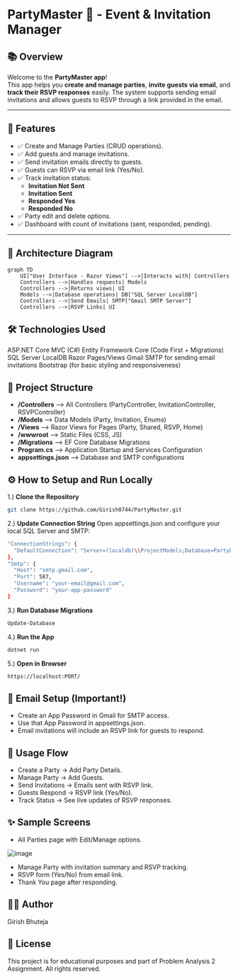 ﻿# PartyMaster 🎉 - Event & Invitation Manager

## 📚 Overview

Welcome to the **PartyMaster app**!  
This app helps you **create and manage parties**, **invite guests via email**, and **track their RSVP responses** easily. The system supports sending email invitations and allows guests to RSVP through a link provided in the email.

---

## 🚀 Features

- ✅ Create and Manage Parties (CRUD operations).
- ✅ Add guests and manage invitations.
- ✅ Send invitation emails directly to guests.
- ✅ Guests can RSVP via email link (Yes/No).
- ✅ Track invitation status:
  - **Invitation Not Sent**
  - **Invitation Sent**
  - **Responded Yes**
  - **Responded No**
- ✅ Party edit and delete options.
- ✅ Dashboard with count of invitations (sent, responded, pending).

---

## 📐 Architecture Diagram

```mermaid
graph TD
    UI["User Interface - Razor Views"] -->|Interacts with| Controllers
    Controllers -->|Handles requests| Models
    Controllers -->|Returns views| UI
    Models -->|Database operations| DB["SQL Server LocalDB"]
    Controllers -->|Send Emails| SMTP["Gmail SMTP Server"]
    Controllers -->|RSVP Links| UI

   ```


## 🛠️ Technologies Used
ASP.NET Core MVC (C#)
Entity Framework Core (Code First + Migrations)
SQL Server LocalDB
Razor Pages/Views
Gmail SMTP for sending email invitations
Bootstrap (for basic styling and responsiveness)


## 📂 Project Structure
- **/Controllers**        --> All Controllers (PartyController, InvitationController, RSVPController)
- **/Models**           --> Data Models (Party, Invitation, Enums)
- **/Views**              --> Razor Views for Pages (Party, Shared, RSVP, Home)
- **/wwwroot**           --> Static Files (CSS, JS)
- **/Migrations**         --> EF Core Database Migrations
- **Program.cs**          --> Application Startup and Services Configuration
- **appsettings.json**    --> Database and SMTP configurations


## ⚙️ How to Setup and Run Locally
1.)  **Clone the Repository**
```bash
git clone https://github.com/Girish0744/PartyMaster.git
```

2.) **Update Connection String**
Open appsettings.json and configure your local SQL Server and SMTP:
```bash
"ConnectionStrings": {
  "DefaultConnection": "Server=(localdb)\\ProjectModels;Database=PartyDBGBhuteja5688;Trusted_Connection=True;MultipleActiveResultSets=true"
},
"Smtp": {
  "Host": "smtp.gmail.com",
  "Port": 587,
  "Username": "your-email@gmail.com",
  "Password": "your-app-password"
}
```

3.) **Run Database Migrations**
```bash
Update-Database
```

4.) **Run the App**
```bash
dotnet run
```

5.) **Open in Browser**
```bash
https://localhost:PORT/
```

## 📧 Email Setup (Important!)
- Create an App Password in Gmail for SMTP access.
- Use that App Password in appsettings.json.
- Email invitations will include an RSVP link for guests to respond.

## 🎉 Usage Flow
- Create a Party → Add Party Details.
- Manage Party → Add Guests.
- Send Invitations → Emails sent with RSVP link.
- Guests Respond → RSVP link (Yes/No).
- Track Status → See live updates of RSVP responses.

## ✨ Sample Screens
- All Parties page with Edit/Manage options.

![image](https://github.com/user-attachments/assets/afb442dc-1897-482b-b0ee-be490df376eb)


- Manage Party with invitation summary and RSVP tracking.
- RSVP form (Yes/No) from email link.
- Thank You page after responding.

## 👨‍💻 Author
Girish Bhuteja

## 📜 License
This project is for educational purposes and part of Problem Analysis 2 Assignment. All rights reserved.
